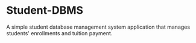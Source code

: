 # Student-DBMS
A simple student database management system application that manages students' enrollments and tuition payment. 
